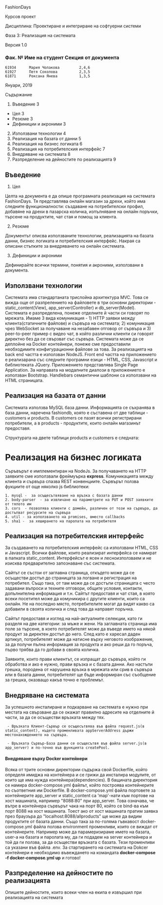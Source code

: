 FashionDays

Курсов проект

Дисциплина: Проектиране и интегриране на софтуерни системи

Фаза 3: Реализация на системата

Версия 1.0

### Фак. №	   Име на студент	  Секция от документа
    61934	   Мария Чолакова	      2,4,6
    61927	   Петя Соколова	      2,3,5
    61871	   Роксана Янева	      1,3,5

Януари, 2019


Съдържание
1. Въведение	3
  * Цел	3
  *	Резюме	3
  *	Дефиниции и акроними	3
2.	Използвани технологии	4
3.	Реализация на базата от данни	5 
4.	Реализация на бизнес логиката	6
5.	Реализация на потребителския интерфейс	7
6.	Внедряване на системата	8
7.	Разпределение на дейностите по реализацията	9




## Въведение
1. Цел

Целта на документа е да опише програмната реализация на системата FashionDays. Тя представлява онлайн магазин за дрехи, който има следните функционалности: създаване на потребителски профил, добавяне на дрехи в  пазарска количка, изпълняване на онлайн поръчки, търсене на продуктите, чат стая и помощ за клиента.

2. Резюме

Документът описва използваните технологии, реализацията на базата данни, бизнес логиката и потребителския интерфейс. Накрая са описани стъпките за внедряването на онлайн системата.

3. Дефиниции и акроними

Дефинирайте всички термини, понятия и акроними, използвани в документа.



## Използвани технологии

  Системата има стандартаната трислойна архитектура MVC. Това се вижда още от разпрелението на файловете в три основни директории - static_content(View), app_server(Controller) и db_server(Model). Системата е разпределена, понеже отделните й части си говорят по мрежата. Имаме 3 вида комуникация - 1) HTTP заявки между клиента(статичните файлове) и сървъра на системата; 2) комуникация чрез WebSocket за получаване на незабавен отговор от сървъра и 3) peer-to-peer пример с видео чат, в който различни клиенти си говорят директно без да се свързват със сървъра.
  Системата може да се деплойне на Docker контейнери, понеже сме предоставили необходимите конфигурационни файлове за това. За реализацията на back end частта е използван NodeJS. Front end частта на приложението е реализарана със следните програмни езици - HTML, CSS, Javascript и библиотеката JQuery. Приложението представлява Single Page Application. За направата на модалните диалози в приложението е използван Bootstrap. Handlebars семантични шаблони са използвани на HTML страницата.

## Реализация на базата от данни 

Системата използва MySQL база данни. Информацията се съхранява в база данни, наречена fashiondb, която е съставена от две таблици - customers и products. В customers се пазят всички регистрирани потребители, а в products - продуктите, които онлайн магазинът предоставя. 


Структурата на двете таблици products и customers е следната:



# Реализация на бизнес логиката
Съръвърът е имплементиран на NodeJs. За получаването на HTTP заявките сме използвали фреймуърка **express**. Комуникацията между клиента и сървъра спазва REST конвенциите. Сървърът ползва фукциите от още няколко js библиотеки:

    1. mysql -  за осъщесътвяване на връзка с базата данни
    2. body-parser  - за извличане на параметрите на PUT и POST заявките от тялото им 
    3. cors  - позволява клиенти с домейн, различен от този на сървъра, да достъпват ресурсите на сървъра
    4. util - за използването на promises, вместо callbacks
    5. sha1 -  за хеширането на паролата на потребителя


## Реализация на потребителския интерфейс

За създаването на потребителския интерфейс са използвани HTML, CSS и Javascript. Всички файлове, които реализират интерфейса се намират в папката static_content. Интерфейсът е ясен и лесноизползваем и не изисква предварително запознаване със системата.

Сайтът се състои от заглавна страница, откъдето може да се осъществи достъп до страницата за логване и регистрация на потребител. Също така, от там може да се достъпи страницата с често задавани въпроси и техните отговори, общите условия, контакти, допълнителна информация и т.н. Сайтът предоставя и чат стая, в която всеки посетител може да комуникира с другите клиенти, които са онлайн. Не на последно място, потребителите могат да видят какво са добавили в своята количка и след това да направят поръчка.

Сайтът предоставя и изглед на най-актуалните селекции, като ги разделя на две категории: за мъже и жени. На заглавната страница има поле за търсене, в което потребителят може да въведе името на някой продукт за директен достъп до него. След като е харесал даден артикул, потребителят може да натисне върху неговото изображение, за да получи пълна информация за продукта и ако реши да го поръча, първо трябва да го добави в своята количка.

Заявките, които прави клиентът, се изпращат до сървъра, който ги обработва и ако е нужно, прави връзка и с базата данни. Ако настъпи грешка, породена от нарушена връзка в мрежата или срив в сървъра или в базата данни, потребителят ще бъде информиран със съобщение за грешка, оказващо какъв точно е проблемът.



## Внедряване на системата
За успешното инсталиране и подкарване на системата е нужно при местата на свързване да се окажат правилно адресите на отделните й части, за да се осъществи връзката между тях. 

     - Връзката Клиент-Сървър се осъщесътвява във файла request.js(в static_content), където променливата appServerAddress държи местонахождението на сървъра.
     
     - Връзката Сървър-База данни се осъщесътвя във файла server.js(в app_server) и по-точно във функцията createPool.
   
   #### Внедряване върху Docker контейнери
  
Всяка от трите основни директории съдържа свой Dockerfile, който определя имиджа на контейнера и се грижи да инсталира модулите, от които ще има нужда контейнера(dependencies). В бащината директория се намира docker-compose.yml файлът, който построява контейнерите по съответния им Dockerfile. В docker-compose.yml файла портовете за контейнерите аpp_server и static_content са 'map'-нати към портове на хост машината, например "8088:80" при app_server. Това означава, че вътре в контейнера сървърът чака на порт 80, който се bind-ва към порт 8088 на хост машината. Тоест ако от хост машината пратим заявка през браузъра до "localhost:8088/allproducts" ще може да видим продуктите от базата данни. Също така за по-голяма гъвкавост docker-compose.yml файла ползва environment променливи, които се виждат от контейнерите. Например може да парамеризираме името на базата, user-a на базата и паролата му, да ги подадем на server контейнера и той да ги ползва, за да осъществи връзката с базата. Тези променливи са указани във файла .env. За стартирането на системата на Dokcer контейнери е необходимо въвеждането на командата **docker-compose -f docker-compose.yml up** и готово!


## Разпределение на дейностите по реализацията
Опишете дейностите, които всеки член на екипа е извършил при реализацията на системата

